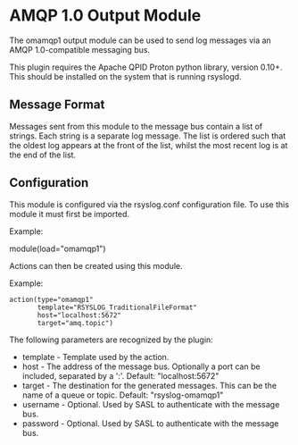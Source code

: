 # AMQP 1.0 Output Module #

The omamqp1 output module can be used to send log messages via an AMQP
1.0-compatible messaging bus.

This plugin requires the Apache QPID Proton python library, version
0.10+.  This should be installed on the system that is running
rsyslogd.

## Message Format ##

Messages sent from this module to the message bus contain a list of
strings.  Each string is a separate log message.  The list is ordered
such that the oldest log appears at the front of the list, whilst the
most recent log is at the end of the list.

## Configuration ##

This module is configured via the rsyslog.conf configuration file.  To
use this module it must first be imported.

Example:

   module(load="omamqp1")

Actions can then be created using this module.

Example:

    action(type="omamqp1"
           template="RSYSLOG_TraditionalFileFormat"
           host="localhost:5672"
           target="amq.topic")

The following parameters are recognized by the plugin:

* template - Template used by the action.
* host - The address of the message bus.  Optionally a port can be included, separated by a ':'.  Default: "localhost:5672"
* target - The destination for the generated messages.  This can be the name of a queue or topic.  Default: "rsyslog-omamqp1"
* username - Optional.  Used by SASL to authenticate with the message bus.
* password - Optional.  Used by SASL to authenticate with the message bus.
